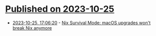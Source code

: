 # [Published on 2023-10-25](index.md)

* [2023-10-25, 17:06:20](https://lobste.rs/s/ydtdya/nix_survival_mode_macos_upgrades_won_t) - [Nix Survival Mode: macOS upgrades won't break Nix anymore](https://determinate.systems/posts/nix-survival-mode-on-macos)
